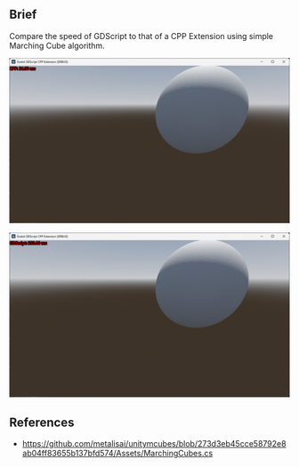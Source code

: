 ## Brief

Compare the speed of GDScript to that of a CPP Extension using simple Marching Cube algorithm.

![](docs/cpp.png)

![](docs/gdscript.png)

## References
* https://github.com/metalisai/unitymcubes/blob/273d3eb45cce58792e8ab04ff83655b137bfd574/Assets/MarchingCubes.cs
